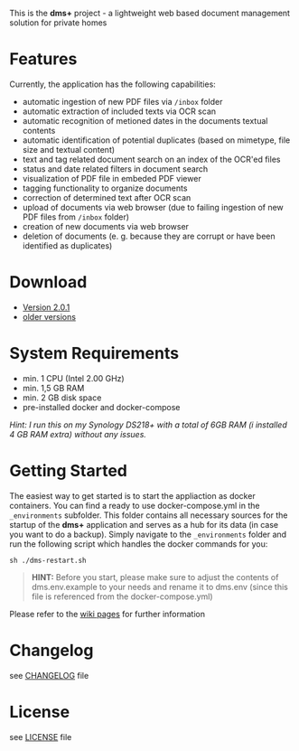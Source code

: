 This is the **dms+** project - a lightweight web based document management solution for private homes

Features
========

Currently, the application has the following capabilities:

* automatic ingestion of new PDF files via `/inbox` folder
* automatic extraction of included texts via OCR scan
* automatic recognition of metioned dates in the documents textual contents
* automatic identification of potential duplicates (based on mimetype, file size and textual content)
* text and tag related document search on an index of the OCR'ed files
* status and date related filters in document search
* visualization of PDF file in embeded PDF viewer
* tagging functionality to organize documents
* correction of determined text after OCR scan
* upload of documents via web browser (due to failing ingestion of new PDF files from `/inbox` folder)
* creation of new documents via web browser
* deletion of documents (e. g. because they are corrupt or have been identified as duplicates)

Download
========

* [Version 2.0.1](https://github.com/d-lopes/dmsplus/releases/tag/2.0.1)
* [older versions](https://github.com/d-lopes/dmsplus/releases)

System Requirements
===================

* min. 1 CPU (Intel 2.00 GHz)
* min. 1,5 GB RAM
* min. 2 GB disk space
* pre-installed docker and docker-compose

_Hint: I run this on my Synology DS218+ with a total of 6GB RAM (i installed 4 GB RAM extra) without any issues._

Getting Started
===============

The easiest way to get started is to start the appliaction as docker containers. You can find a ready to use docker-compose.yml in the `_environments` subfolder. This folder contains all necessary sources for the startup of the **dms+** application and serves as a hub for its data (in case you want to do a backup). Simply navigate to the `_environments` folder and run the following script which handles the docker commands for you:

```
sh ./dms-restart.sh
```

> **HINT:** Before you start, please make sure to adjust the contents of dms.env.example to your needs and rename it to dms.env (since this file is referenced from the docker-compose.yml)

Please refer to the [wiki pages](https://github.com/d-lopes/dmsplus/wiki) for further information

Changelog
=========

see [CHANGELOG](https://github.com/d-lopes/dmsplus/blob/master/CHANGELOG.md) file

License
=======

see [LICENSE](https://github.com/d-lopes/dmsplus/blob/master/LICENSE) file
